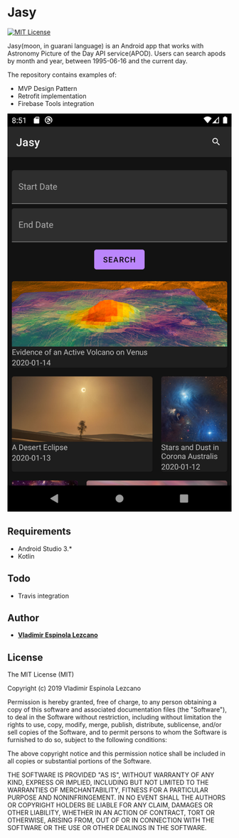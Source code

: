 # Jasy
[![MIT License](http://img.shields.io/badge/license-MIT-green.svg?style=flat)](https://raw.githubusercontent.com/ra1028/Former/master/LICENSE)

Jasy(moon, in guarani language) is an Android app that works with Astronomy Picture of the Day API service(APOD). Users can search apods by month and year, between 1995-06-16 and the current day.

The repository contains examples of:
- MVP Design Pattern
- Retrofit implementation
- Firebase Tools integration

![alt text](https://github.com/openwindouw/jasy-android/blob/develop/screenshots/1.png)

## Requirements
- Android Studio 3.*
- Kotlin

## Todo
- Travis integration

## Author

* **[Vladimir Espinola Lezcano](https://www.linkedin.com/in/vladimir-espinola-lezcano-012464a2/)**

## License

The MIT License (MIT)

Copyright (c) 2019 Vladimir Espinola Lezcano

Permission is hereby granted, free of charge, to any person obtaining a copy of this software and associated documentation files (the "Software"), to deal in the Software without restriction, including without limitation the rights to use, copy, modify, merge, publish, distribute, sublicense, and/or sell copies of the Software, and to permit persons to whom the Software is furnished to do so, subject to the following conditions:

The above copyright notice and this permission notice shall be included in all copies or substantial portions of the Software.

THE SOFTWARE IS PROVIDED "AS IS", WITHOUT WARRANTY OF ANY KIND, EXPRESS OR IMPLIED, INCLUDING BUT NOT LIMITED TO THE WARRANTIES OF MERCHANTABILITY, FITNESS FOR A PARTICULAR PURPOSE AND NONINFRINGEMENT. IN NO EVENT SHALL THE AUTHORS OR COPYRIGHT HOLDERS BE LIABLE FOR ANY CLAIM, DAMAGES OR OTHER LIABILITY, WHETHER IN AN ACTION OF CONTRACT, TORT OR OTHERWISE, ARISING FROM, OUT OF OR IN CONNECTION WITH THE SOFTWARE OR THE USE OR OTHER DEALINGS IN THE SOFTWARE.
